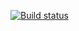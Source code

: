[![Build status](https://ci.appveyor.com/api/projects/status/h0tidsvldkityn9w/branch/main?svg=true)](https://ci.appveyor.com/project/audov/gradle-bdd1-au/branch/main)